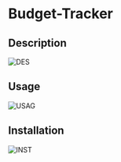 # Budget-Tracker


## Description
![DES](https://user-images.githubusercontent.com/100335717/187155384-2898f88a-c060-41b4-861a-8f3ca5e475d3.png)


## Usage
![USAG](https://user-images.githubusercontent.com/100335717/187155467-d19cd9fe-c3f3-4af6-b2c8-c384bbe4f0cf.png)


## Installation 
![INST](https://user-images.githubusercontent.com/100335717/187155527-34529350-e3c6-413d-ada5-458f2fb7747e.png)


